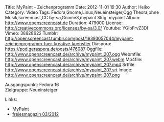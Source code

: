 Title: MyPaint - Zeichenprogramm
Date: 2012-11-01 19:30
Author: Heiko
Category: Video
Tags: Fedora,Gnome,Linux,Neueinsteiger,Ogg Theora,ohne Musik,screencast,CC by-sa,Gnome3,mypaint
Slug: mypaint
Album: http://www.openscreencast.de
Duration: 479000
License: http://creativecommons.org/licenses/by-sa/3.0/
Youtube: YGlbFrvZ3DI
Vimeo: 38628622
Tumblr: http://openscreencast.tumblr.com/post/19393057044/mypaint-zeichenprogramm-fuer-kreative-kuenstler
Diaspora: https://pod.geraspora.de/posts/476087
Oggfile: http://www.openscreencast.de/archive/mypaint_207.ogg
Webmfile: http://www.openscreencast.de/archive/mypaint_207.webm
Mp4file: http://www.openscreencast.de/archive/mypaint_207.mp4
Srtfile: http://www.openscreencast.de/archive/mypaint_207.srt
Image: http://www.openscreencast.de/archive/mypaint_207.png

Ausgangspunkt: Fedora 16  
Zielgruppe: Neueinsteiger  

Links:

  * [MyPaint](http://mypaint.intilinux.com/ "Link zu MyPaint" )
  * [freiesmagazin 03/2012](http://www.freiesmagazin.de/mobil/freiesMagazin-2012-03.html#12_03_mypaint "Link zu freiesmagazin" )

